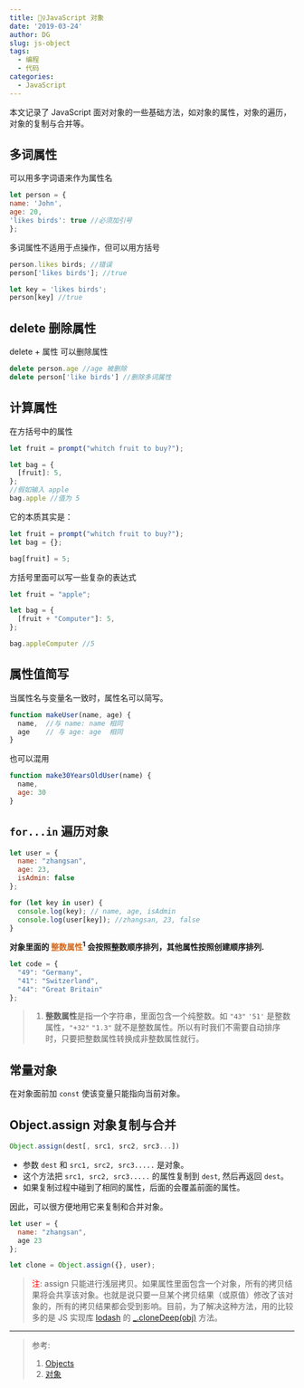 ```yaml
---
title: 🧍‍♀️JavaScript 对象
date: '2019-03-24'
author: DG
slug: js-object
tags: 
  - 编程
  - 代码
categories: 
  - JavaScript
---
```

本文记录了 JavaScript 面对对象的一些基础方法，如对象的属性，对象的遍历，对象的复制与合并等。
## 多词属性

  可以用多字词语来作为属性名

```javascript
let person = {
name: 'John',
age: 20,
'likes birds': true //必须加引号
};
```

多词属性不适用于点操作，但可以用方括号

```javascript
person.likes birds; //错误
person['likes birds']; //true

let key = 'likes birds';
person[key] //true
```


## delete 删除属性

delete + 属性 可以删除属性

```javascript
delete person.age //age 被删除
delete person['like birds'] //删除多词属性
```

## 计算属性

在方括号中的属性

```javascript
let fruit = prompt("whitch fruit to buy?");

let bag = {
  [fruit]: 5,
};
//假如输入 apple
bag.apple //值为 5
```

它的本质其实是：

```javascript
let fruit = prompt("whitch fruit to buy?");
let bag = {};

bag[fruit] = 5;
```

方括号里面可以写一些复杂的表达式

```javascript
let fruit = "apple";

let bag = {
  [fruit + "Computer"]: 5,
};

bag.appleComputer //5
```

## 属性值简写

当属性名与变量名一致时，属性名可以简写。

```javascript
function makeUser(name, age) {
  name,  //与 name: name 相同
  age    // 与 age: age  相同
}
```

也可以混用

```javascript
function make30YearsOldUser(name) {
  name,
  age: 30
}
```

## `for...in` 遍历对象

```javascript
let user = {
  name: "zhangsan",
  age: 23,
  isAdmin: false
};

for (let key in user) {
  console.log(key); // name, age, isAdmin
  console.log(user[key]); //zhangsan, 23, false
}
```

**对象里面的 <font color="chocolate">整数属性</font><sup>1</sup> 会按照整数顺序排列，其他属性按照创建顺序排列.**

```javascript
let code = {
  "49": "Germany",
  "41": "Switzerland",
  "44": "Great Britain"
};
```

>1. **整数属性**是指一个字符串，里面包含一个纯整数。如 `"43"` `'51'` 是整数属性，`"+32"` `"1.3"` 就不是整数属性。所以有时我们不需要自动排序时，只要把整数属性转换成非整数属性就行。

## 常量对象

在对象面前加 `const` 使该变量只能指向当前对象。

## Object.assign 对象复制与合并

```javascript
Object.assign(dest[, src1, src2, src3...])
```
- 参数 `dest` 和 `src1, src2, src3.....` 是对象。
- 这个方法把 `src1, src2, src3.....` 的属性复制到 `dest`, 然后再返回 `dest`。
- 如果复制过程中碰到了相同的属性，后面的会覆盖前面的属性。

因此，可以很方便地用它来复制和合并对象。
```javascript
let user = {
  name: "zhangsan",
  age 23
};

let clone = Object.assign({}, user);
```
> <font color='red'>注</font>: assign 只能进行浅层拷贝。如果属性里面包含一个对象，所有的拷贝结果将会共享该对象。也就是说只要一旦某个拷贝结果（或原值）修改了该对象的，所有的拷贝结果都会受到影响。目前，为了解决这种方法，用的比较多的是 JS 实现库 [lodash](https://lodash.com/) 的 [_.cloneDeep(obj)](https://lodash.com/docs#cloneDeep) 方法。

-------------------
> 参考:
> 1. [Objects](http://javascript.info/object)
> 2. [对象](http://zh.javascript.info/object)
